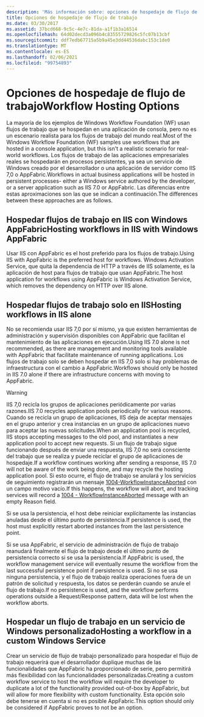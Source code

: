 ```yaml
---
description: 'Más información sobre: opciones de hospedaje de flujo de trabajo'
title: Opciones de hospedaje de flujo de trabajo
ms.date: 03/30/2017
ms.assetid: 37bcd668-9c5c-4e7c-81da-a1f1b3a16514
ms.openlocfilehash: 64d02decd3a096b4c83555729826c5fc07b13cbf
ms.sourcegitcommit: ddf7edb67715a5b9a45e3dd44536dabc153c1de0
ms.translationtype: MT
ms.contentlocale: es-ES
ms.lasthandoff: 02/06/2021
ms.locfileid: "99754893"
---
```

# <a name="workflow-hosting-options"></a><span data-ttu-id="cc37e-103">Opciones de hospedaje de flujo de trabajo</span><span class="sxs-lookup"><span data-stu-id="cc37e-103">Workflow Hosting Options</span></span>

<span data-ttu-id="cc37e-104">La mayoría de los ejemplos de Windows Workflow Foundation (WF) usan flujos de trabajo que se hospedan en una aplicación de consola, pero no es un escenario realista para los flujos de trabajo del mundo real.</span><span class="sxs-lookup"><span data-stu-id="cc37e-104">Most of the Windows Workflow Foundation (WF) samples use workflows that are hosted in a console application, but this isn't a realistic scenario for real-world workflows.</span></span> <span data-ttu-id="cc37e-105">Los flujos de trabajo de las aplicaciones empresariales reales se hospedarán en procesos persistentes, ya sea un servicio de Windows creado por el desarrollador o una aplicación de servidor como IIS 7,0 o AppFabric.</span><span class="sxs-lookup"><span data-stu-id="cc37e-105">Workflows in actual business applications will be hosted in persistent processes- either a Windows service authored by the developer, or a server application such as IIS 7.0 or AppFabric.</span></span> <span data-ttu-id="cc37e-106">Las diferencias entre estas aproximaciones son las que se indican a continuación.</span><span class="sxs-lookup"><span data-stu-id="cc37e-106">The differences between these approaches are as follows.</span></span>

## <a name="hosting-workflows-in-iis-with-windows-appfabric"></a><span data-ttu-id="cc37e-107">Hospedar flujos de trabajo en IIS con Windows AppFabric</span><span class="sxs-lookup"><span data-stu-id="cc37e-107">Hosting workflows in IIS with Windows AppFabric</span></span>

<span data-ttu-id="cc37e-108">Usar IIS con AppFabric es el host preferido para los flujos de trabajo.</span><span class="sxs-lookup"><span data-stu-id="cc37e-108">Using IIS with AppFabric is the preferred host for workflows.</span></span> <span data-ttu-id="cc37e-109">Windows Activation Service, que quita la dependencia de HTTP a través de IIS solamente, es la aplicación de host para flujos de trabajo que usan AppFabric.</span><span class="sxs-lookup"><span data-stu-id="cc37e-109">The host application for workflows using AppFabric is Windows Activation Service, which removes the dependency on HTTP over IIS alone.</span></span>

## <a name="hosting-workflows-in-iis-alone"></a><span data-ttu-id="cc37e-110">Hospedar flujos de trabajo solo en IIS</span><span class="sxs-lookup"><span data-stu-id="cc37e-110">Hosting workflows in IIS alone</span></span>

<span data-ttu-id="cc37e-111">No se recomienda usar IIS 7,0 por sí mismo, ya que existen herramientas de administración y supervisión disponibles con AppFabric que facilitan el mantenimiento de las aplicaciones en ejecución.</span><span class="sxs-lookup"><span data-stu-id="cc37e-111">Using IIS 7.0 alone is not recommended, as there are management and monitoring tools available with AppFabric that facilitate maintenance of running applications.</span></span> <span data-ttu-id="cc37e-112">Los flujos de trabajo solo se deben hospedar en IIS 7,0 solo si hay problemas de infraestructura con el cambio a AppFabric.</span><span class="sxs-lookup"><span data-stu-id="cc37e-112">Workflows should only be hosted in IIS 7.0 alone if there are infrastructure concerns with moving to AppFabric.</span></span>

> [!WARNING]
> <span data-ttu-id="cc37e-113">IIS 7,0 recicla los grupos de aplicaciones periódicamente por varias razones.</span><span class="sxs-lookup"><span data-stu-id="cc37e-113">IIS 7.0 recycles application pools periodically for various reasons.</span></span> <span data-ttu-id="cc37e-114">Cuando se recicla un grupo de aplicaciones, IIS deja de aceptar mensajes en el grupo anterior y crea instancias en un grupo de aplicaciones nuevo para aceptar las nuevas solicitudes.</span><span class="sxs-lookup"><span data-stu-id="cc37e-114">When an application pool is recycled, IIS stops accepting messages to the old pool, and instantiates a new application pool to accept new requests.</span></span> <span data-ttu-id="cc37e-115">Si un flujo de trabajo sigue funcionando después de enviar una respuesta, IIS 7,0 no será consciente del trabajo que se realiza y puede reciclar el grupo de aplicaciones de hospedaje.</span><span class="sxs-lookup"><span data-stu-id="cc37e-115">If a workflow continues working after sending a response, IIS 7.0 will not be aware of the work being done, and may recycle the hosting application pool.</span></span> <span data-ttu-id="cc37e-116">Si esto ocurre, el flujo de trabajo se anulará y los servicios de seguimiento registrarán un mensaje [1004-WorkflowInstanceAborted](1004-workflowinstanceaborted.md) con un campo motivo vacío.</span><span class="sxs-lookup"><span data-stu-id="cc37e-116">If this happens, the workflow will abort, and tracking services will record a [1004 - WorkflowInstanceAborted](1004-workflowinstanceaborted.md) message with an empty Reason field.</span></span>
>
> <span data-ttu-id="cc37e-117">Si se usa la persistencia, el host debe reiniciar explícitamente las instancias anuladas desde el último punto de persistencia.</span><span class="sxs-lookup"><span data-stu-id="cc37e-117">If persistence is used, the host must explicitly restart aborted instances from the last persistence point.</span></span>
>
> <span data-ttu-id="cc37e-118">Si se usa AppFabric, el servicio de administración de flujo de trabajo reanudará finalmente el flujo de trabajo desde el último punto de persistencia correcto si se usa la persistencia.</span><span class="sxs-lookup"><span data-stu-id="cc37e-118">If AppFabric is used, the workflow management service will eventually resume the workflow from the last successful persistence point if persistence is used.</span></span> <span data-ttu-id="cc37e-119">Si no se usa ninguna persistencia, y el flujo de trabajo realiza operaciones fuera de un patrón de solicitud y respuesta, los datos se perderán cuando se anule el flujo de trabajo.</span><span class="sxs-lookup"><span data-stu-id="cc37e-119">If no persistence is used, and the workflow performs operations outside a Request/Response pattern, data will be lost when the workflow aborts.</span></span>

## <a name="hosting-a-workflow-in-a-custom-windows-service"></a><span data-ttu-id="cc37e-120">Hospedar un flujo de trabajo en un servicio de Windows personalizado</span><span class="sxs-lookup"><span data-stu-id="cc37e-120">Hosting a workflow in a custom Windows Service</span></span>

<span data-ttu-id="cc37e-121">Crear un servicio de flujo de trabajo personalizado para hospedar el flujo de trabajo requerirá que el desarrollador duplique muchas de las funcionalidades que AppFabric ha proporcionado de serie, pero permitirá más flexibilidad con las funcionalidades personalizadas.</span><span class="sxs-lookup"><span data-stu-id="cc37e-121">Creating a custom workflow service to host the workflow will require the developer to duplicate a lot of the functionality provided out-of-box by AppFabric, but will allow for more flexibility with custom functionality.</span></span> <span data-ttu-id="cc37e-122">Esta opción solo debe tenerse en cuenta si no es posible AppFabric.</span><span class="sxs-lookup"><span data-stu-id="cc37e-122">This option should only be considered if AppFabric proves to not be an option.</span></span>
